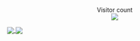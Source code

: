 <p align="center"> 
  Visitor count<br>
  <img src="https://profile-counter.glitch.me/Acronix98/count.svg" />
</p>
<a href="https://github.com/anuraghazra/github-readme-stats">
  <img align="center" src="https://github-readme-stats.vercel.app/api/pin/?username=acronix98&repo=github-readme-stats" />
</a>
<a href="https://github.com/acronix98/convoychat">
  <img align="center" src="https://github-readme-stats.vercel.app/api/pin/?username=acronix98&repo=convoychat" />
</a>
